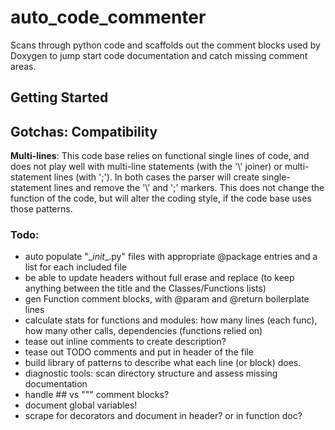 # auto_code_commenter

Scans through python code and scaffolds out the comment blocks used by Doxygen to jump start code documentation and catch missing comment areas.

## Getting Started

## Gotchas: Compatibility

__Multi-lines__: This code base relies on functional single lines of code, and does not play well with multi-line statements (with the '\\' joiner) or multi-statement lines (with ';'). In both cases the parser will create single-statement lines and remove the '\\' and ';' markers. This does not change the function of the code, but will alter the coding style, if the code base uses those patterns.

### Todo:

* auto populate "\__init__.py" files with appropriate @package entries and a list for each included file
* be able to update headers without full erase and replace (to keep anything between the title and the Classes/Functions lists)
* gen Function comment blocks, with @param and @return boilerplate lines
* calculate stats for functions and modules: how many lines (each func), how many other calls, dependencies (functions relied on)
* tease out inline comments to create description?
* tease out TODO comments and put in header of the file
* build library of patterns to describe what each line (or block) does.
* diagnostic tools: scan directory structure and assess missing documentation
* handle ## vs """ comment blocks?
* document global variables!
* scrape for decorators and document in header? or in function doc?